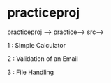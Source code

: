 # practiceproj

practiceproj --> practice--> src--> 

1  : Simple Calculator


2  : Validation of an Email


3  : File Handling
